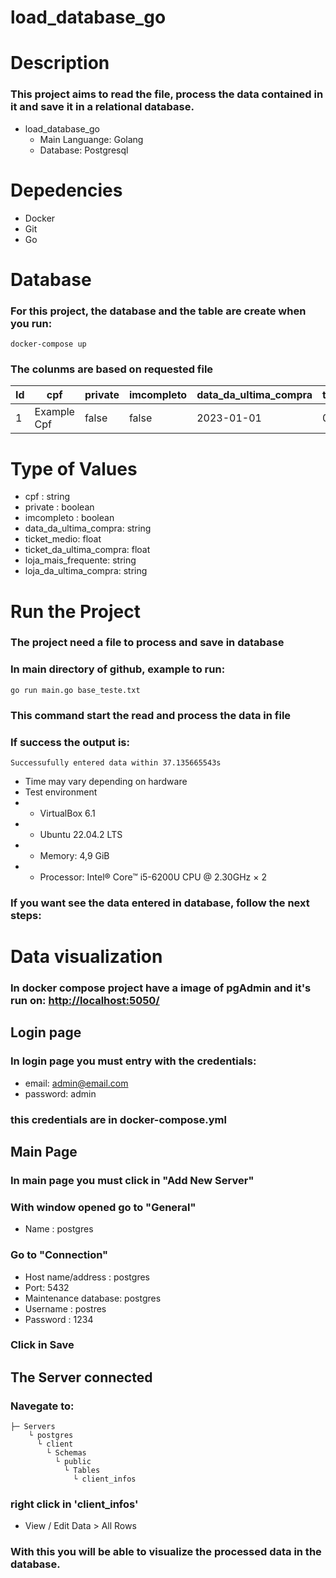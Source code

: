# load_database_go
# Description
### This project aims to read the file, process the data contained in it and save it in a relational database.

- load_database_go
  - Main Languange: Golang
  - Database: Postgresql

# Depedencies
- Docker
- Git
- Go

# Database
### For this project, the database and the table are create when you run:
```console
docker-compose up
```
### The colunms are based on requested file

Id   | cpf | private | imcompleto | data_da_ultima_compra | ticket_medio | ticket_da_ultima_compra | loja_mais_frequente | loja_da_ultima_compra |
--------- | ------------- | ------ | ------ | ---------- | -- | -- | ------------- | ------------- |
1         | Example Cpf   | false  | false  | 2023-01-01 | 0  | 0  | Example Cnpj  | Example Cnpj  |

# Type of Values
- cpf : string
- private : boolean
- imcompleto : boolean
- data_da_ultima_compra: string
- ticket_medio: float
- ticket_da_ultima_compra: float
- loja_mais_frequente: string
- loja_da_ultima_compra: string

# Run the Project
### The project need a file to process and save in database
### In main directory of github, example to run:

```console
go run main.go base_teste.txt
```
### This command start the read and process the data in file
### If success the output is:
```console
Successufully entered data within 37.135665543s
```

- Time may vary depending on hardware
- Test environment
- - VirtualBox 6.1
- - Ubuntu 22.04.2 LTS
- - Memory: 4,9 GiB
- - Processor: Intel® Core™ i5-6200U CPU @ 2.30GHz × 2


### If you want see the data entered in database, follow the next steps:
# Data visualization
### In docker compose project have a image of pgAdmin and it's run on: <http://localhost:5050/>
## Login page
### In login page you must entry with the credentials:
- email: admin@email.com
- password: admin

### this credentials are in docker-compose.yml
## Main Page
### In main page you must click in "Add New Server"

### With window opened go to "General"
- Name : postgres

### Go to "Connection"

- Host name/address : postgres
- Port: 5432
- Maintenance database: postgres
- Username : postres
- Password : 1234

### Click in Save

## The Server connected
### Navegate to: 

```
├─ Servers 
    └ postgres
      └ client
        └ Schemas
          └ public
            └ Tables
              └ client_infos
```
### right click in 'client_infos'
- View / Edit Data > All Rows

### With this you will be able to visualize the processed data in the database.



